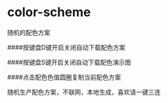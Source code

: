 # color-scheme
 随机的配色方案

####按键盘D键开启关闭自动下载配色方案

####按键盘S键开启关闭自动下载配色演示图

####点击配色色值圆圈复制当前配色方案

随机生产配色方案，不联网，本地生成，喜欢请一键三连
